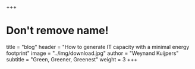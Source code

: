 +++
# Don't remove name!
title = "blog"
header = "How to generate IT capacity with a minimal energy footprint"
image = "../img/download.jpg"
author = "Weynand Kuijpers"
subtitle = "Green, Greener, Greenest"
weight = 3
+++
